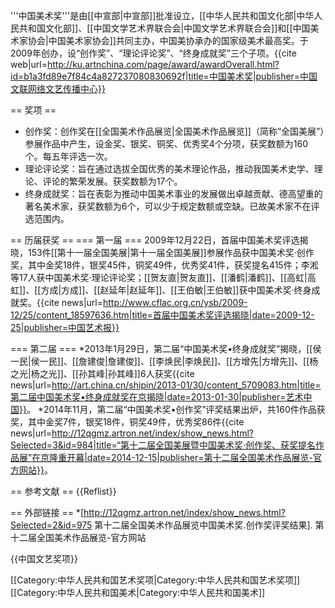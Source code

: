 '''中国美术奖'''是由[[中宣部|中宣部]]批准设立，[[中华人民共和国文化部|中华人民共和国文化部]]、[[中国文学艺术界联合会|中国文学艺术界联合会]]和[[中国美术家协会|中国美术家协会]]共同主办，中国美协承办的国家级美术最高奖。于2009年创办，设“创作奖”、“理论评论奖”、“终身成就奖”三个子项。<ref name=zgmsj>{{cite web|url=http://ku.artnchina.com/page/award/awardOverall.html?id=b1a3fd89e7f84c4a827237080830692f|title=中国美术奖|publisher=中国文联网络文艺传播中心}}</ref>

== 奖项 ==
* 创作奖：创作奖在[[全国美术作品展览|全国美术作品展览]]（简称“全国美展”）参展作品中产生，设金奖、银奖、铜奖、优秀奖4个分项，获奖数额为160个<ref name=zgmsj/>。每五年评选一次。
* 理论评论奖：旨在通过选拔全国优秀的美术理论作品，推动我国美术史学、理论、评论的繁荣发展。获奖数额为17个。<ref name=zgmsj/>
* 终身成就奖：旨在表彰为推动中国美术事业的发展做出卓越贡献、德高望重的著名美术家，获奖数额为6个，可以少于规定数额或空缺。已故美术家不在评选范围内。<ref name=zgmsj/>

== 历届获奖 ==
=== 第一届 ===
2009年12月22日，首届中国美术奖评选揭晓，153件[[第十一届全国美展|第十一届全国美展]]参展作品获中国美术奖·创作奖，其中金奖18件，银奖45件，铜奖49件，优秀奖41件，获奖提名415件；李淞等17人获中国美术奖·理论评论奖；[[贺友直|贺友直]]、[[潘鹤|潘鹤]]、[[高虹|高虹]]、[[方成|方成]]、[[赵延年|赵延年]]、[[王伯敏|王伯敏]]获中国美术奖·终身成就奖。<ref>{{cite news|url=http://www.cflac.org.cn/ysb/2009-12/25/content_18597636.htm|title=首届中国美术奖评选揭晓|date=2009-12-25|publisher=中国艺术报}}</ref>

=== 第二届 ===
*2013年1月29日，第二届“中国美术奖•终身成就奖”揭晓，[[侯一民|侯一民]]、[[詹建俊|詹建俊]]、[[李焕民|李焕民]]、[[方增先|方增先]]、[[杨之光|杨之光]]、[[孙其峰|孙其峰]]6人获奖<ref>{{cite news|url=http://art.china.cn/shipin/2013-01/30/content_5709083.htm|title=第二届中国美术奖•终身成就奖在京揭晓|date=2013-01-30|publisher=艺术中国}}</ref>。
*2014年11月，第二届“中国美术奖•创作奖”评奖结果出炉，共160件作品获奖，其中金奖7件，银奖18件，铜奖49件，优秀奖86件<ref>{{cite news|url=http://12qgmz.artron.net/index/show_news.html?Selected=3&id=984|title=“第十二届全国美展暨中国美术奖·创作奖、获奖提名作品展”在京隆重开幕|date=2014-12-15|publisher=第十二届全国美术作品展览-官方网站}}</ref>。

== 参考文献 ==
{{Reflist}}

== 外部链接 ==
*[http://12qgmz.artron.net/index/show_news.html?Selected=2&id=975 第十二届全国美术作品展览中国美术奖.创作奖评奖结果]. 第十二届全国美术作品展览-官方网站

{{中国文艺奖项}}

[[Category:中华人民共和国艺术奖项|Category:中华人民共和国艺术奖项]]
[[Category:中华人民共和国美术|Category:中华人民共和国美术]]